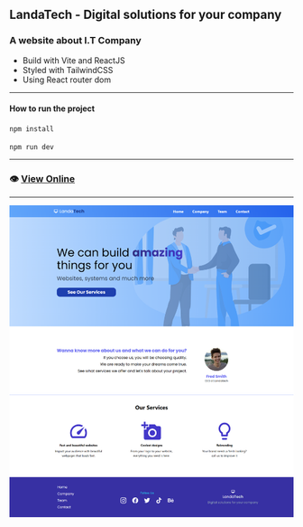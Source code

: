 ## LandaTech - Digital solutions for your company

### A website about I.T Company

- Build with Vite and ReactJS
- Styled with TailwindCSS
- Using React router dom 
---

#### How to run the project

```
npm install

npm run dev
```
---
### 👁️ [View Online](https://landatech.vercel.app/)

---

![Print](./src/assets/print-landatech.png)


